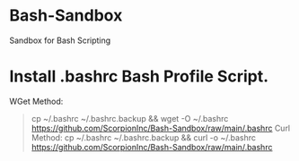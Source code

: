 # Bash-Sandbox
Sandbox for Bash Scripting

# Install .bashrc Bash Profile Script.
WGet Method:
> cp ~/.bashrc ~/.bashrc.backup && wget -O ~/.bashrc https://github.com/ScorpionInc/Bash-Sandbox/raw/main/.bashrc
Curl Method:
> cp ~/.bashrc ~/.bashrc.backup && curl -o ~/.bashrc https://github.com/ScorpionInc/Bash-Sandbox/raw/main/.bashrc
